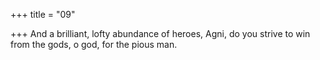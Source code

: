 +++
title = "09"

+++
And a brilliant, lofty abundance of heroes, Agni, do you strive to win from the gods, o god, for the pious man.  